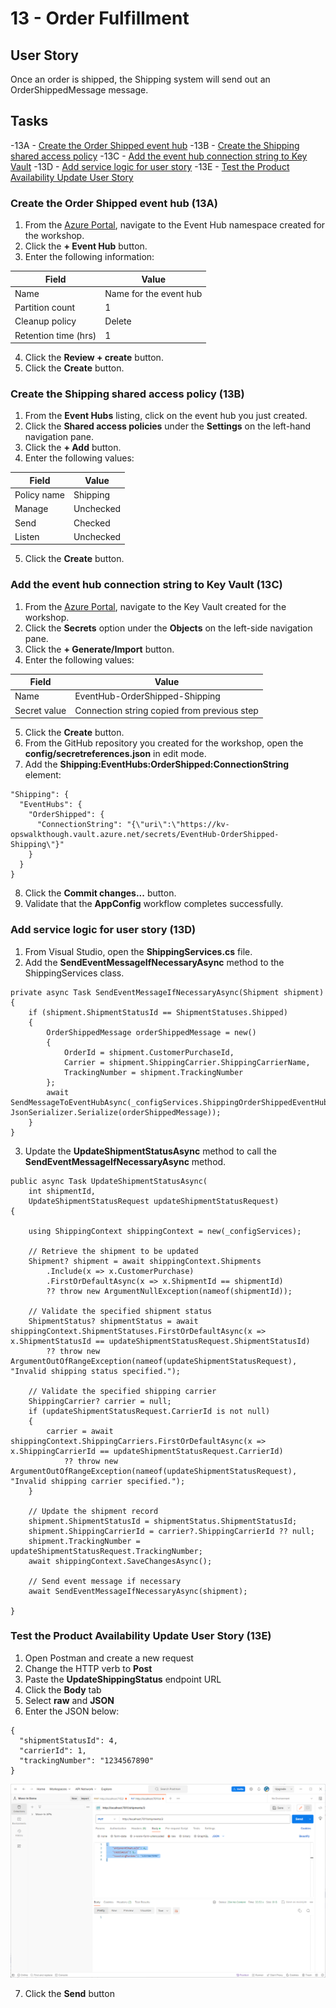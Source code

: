 # 13 - Order Fulfillment

## User Story
Once an order is shipped, the Shipping system will send out an OrderShippedMessage message.

## Tasks
-13A - [Create the Order Shipped event hub](#create-the-order-shipped-event-hub-13a)
-13B - [Create the Shipping shared access policy](#create-the-shipping-shared-access-policy-13b)
-13C - [Add the event hub connection string to Key Vault](#add-the-event-hub-connection-string-to-key-vault-13c)
-13D - [Add service logic for user story](#add-service-logic-for-user-story-13d)
-13E - [Test the Product Availability Update User Story](#test-the-product-availability-update-user-story-13e)

### Create the Order Shipped event hub (13A)
1. From the [Azure Portal](https://azure.portal.com), navigate to the Event Hub namespace created for the workshop.
1. Click the **+ Event Hub** button.
1. Enter the following information:

| Field                | Value                  |
|----------------------|------------------------|
| Name                 | Name for the event hub |
| Partition count      | 1                      |
| Cleanup policy       | Delete                 |
| Retention time (hrs) | 1                      |

4. Click the **Review + create** button.
5. Click the **Create** button.

### Create the Shipping shared access policy (13B)
1. From the **Event Hubs** listing, click on the event hub you just created.
1. Click the **Shared access policies** under the **Settings** on the left-hand navigation pane.
1. Click the **+ Add** button.
1. Enter the following values:

| Field       | Value     |
|-------------|-----------|
| Policy name | Shipping  |
| Manage      | Unchecked |
| Send        | Checked   |
| Listen      | Unchecked |

5. Click the **Create** button.

### Add the event hub connection string to Key Vault (13C)
1. From the [Azure Portal](https://azure.portal.com), navigate to the Key Vault created for the workshop.
1. Click the **Secrets** option under the **Objects** on the left-side navigation pane.
1. Click the **+ Generate/Import** button.
1. Enter the following values:

| Field        | Value                                       |
|--------------|---------------------------------------------|
| Name         | EventHub-OrderShipped-Shipping              |
| Secret value | Connection string copied from previous step |

5. Click the **Create** button.
1. From the GitHub repository you created for the workshop, open the **config/secretreferences.json** in edit mode.
1. Add the **Shipping:EventHubs:OrderShipped:ConnectionString** element:

~~~
"Shipping": {
  "EventHubs": {
    "OrderShipped": {
      "ConnectionString": "{\"uri\":\"https://kv-opswalkthough.vault.azure.net/secrets/EventHub-OrderShipped-Shipping\"}"
    }
  }
}
~~~

8. Click the **Commit changes...** button.
1. Validate that the **AppConfig** workflow completes successfully.

### Add service logic for user story (13D)
1. From Visual Studio, open the **ShippingServices.cs** file.
1. Add the **SendEventMessageIfNecessaryAsync** method to the ShippingServices class.

~~~
private async Task SendEventMessageIfNecessaryAsync(Shipment shipment)
{
	if (shipment.ShipmentStatusId == ShipmentStatuses.Shipped)
	{
		OrderShippedMessage orderShippedMessage = new()
		{
			OrderId = shipment.CustomerPurchaseId,
			Carrier = shipment.ShippingCarrier.ShippingCarrierName,
			TrackingNumber = shipment.TrackingNumber
		};
		await SendMessageToEventHubAsync(_configServices.ShippingOrderShippedEventHubConnectionString, JsonSerializer.Serialize(orderShippedMessage));
	}
}
~~~

3. Update the **UpdateShipmentStatusAsync** method to call the **SendEventMessageIfNecessaryAsync** method.

~~~
public async Task UpdateShipmentStatusAsync(
	int shipmentId,
	UpdateShipmentStatusRequest updateShipmentStatusRequest)
{

	using ShippingContext shippingContext = new(_configServices);

	// Retrieve the shipment to be updated
	Shipment? shipment = await shippingContext.Shipments
		.Include(x => x.CustomerPurchase)
		.FirstOrDefaultAsync(x => x.ShipmentId == shipmentId)
		?? throw new ArgumentNullException(nameof(shipmentId));

	// Validate the specified shipment status
	ShipmentStatus? shipmentStatus = await shippingContext.ShipmentStatuses.FirstOrDefaultAsync(x => x.ShipmentStatusId == updateShipmentStatusRequest.ShipmentStatusId)
		?? throw new ArgumentOutOfRangeException(nameof(updateShipmentStatusRequest), "Invalid shipping status specified.");

	// Validate the specified shipping carrier
	ShippingCarrier? carrier = null;
	if (updateShipmentStatusRequest.CarrierId is not null)
	{
		carrier = await shippingContext.ShippingCarriers.FirstOrDefaultAsync(x => x.ShippingCarrierId == updateShipmentStatusRequest.CarrierId)
			?? throw new ArgumentOutOfRangeException(nameof(updateShipmentStatusRequest), "Invalid shipping carrier specified.");
	}

	// Update the shipment record
	shipment.ShipmentStatusId = shipmentStatus.ShipmentStatusId;
	shipment.ShippingCarrierId = carrier?.ShippingCarrierId ?? null;
	shipment.TrackingNumber = updateShipmentStatusRequest.TrackingNumber;
	await shippingContext.SaveChangesAsync();

	// Send event message if necessary
	await SendEventMessageIfNecessaryAsync(shipment);

}
~~~

### Test the Product Availability Update User Story (13E)
1. Open Postman and create a new request
1. Change the HTTP verb to **Post**
1. Paste the **UpdateShippingStatus** endpoint URL
1. Click the **Body** tab
1. Select **raw** and **JSON**
1. Enter the JSON below:

~~~
{
  "shipmentStatusId": 4,
  "carrierId": 1,
  "trackingNumber": "1234567890"
}
~~~

![Screenshot of Postman](images/13-OrderFulfillment/postman.png)

7. Click the **Send** button